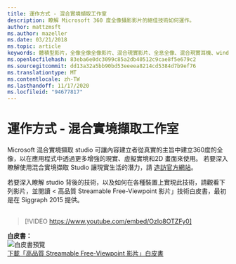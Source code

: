 ```yaml
---
title: 運作方式 - 混合實境擷取工作室
description: 瞭解 Microsoft 360 度全像攝影影片的絕佳技術如何運作。
author: mattzmsft
ms.author: mazeller
ms.date: 03/21/2018
ms.topic: article
keywords: 體積型影片，全像全像全像影片、混合現實影片、全息全像、混合現實耳機、windows mixed reality 耳機、虛擬實境耳機
ms.openlocfilehash: 83eba6e0dc3099c85a2db40512c9cae8f5e679c2
ms.sourcegitcommit: dd13a32a5bb90bd53eeeea8214cd5384d7b9ef76
ms.translationtype: MT
ms.contentlocale: zh-TW
ms.lasthandoff: 11/17/2020
ms.locfileid: "94677817"
---
```

# <a name="how-it-works---mixed-reality-capture-studios"></a>運作方式 - 混合實境擷取工作室

Microsoft 混合實境擷取 studio 可讓內容建立者從真實的主旨中建立360度的全像，以在應用程式中透過更多增強的現實、虛擬實境和2D 畫面來使用。 若要深入瞭解使用混合實境擷取 Studio 讓現實生活的潛力，請 [造訪官方網站](https://www.microsoft.com//mixed-reality/capture-studios)。

若要深入瞭解 studio 背後的技術，以及如何在各種裝置上實現此技術，請觀看下列影片，並閱讀 < 高品質 Streamable Free-Viewpoint 影片」技術白皮書，最初是在 Siggraph 2015 提供。
<br>
<br>
>[!VIDEO https://www.youtube.com/embed/OzIo8OTZFy0]


**白皮書：**<br>
![白皮書預覽](images/siggraph-whitepaper-thumb-200px.png)<br>
[下載「高品質 Streamable Free-Viewpoint 影片」白皮書](images/high-quality-streamable-free-viewpoint-video.pdf)
